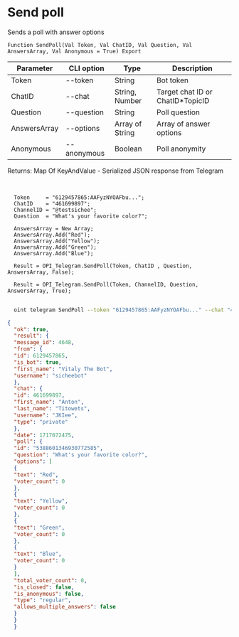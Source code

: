 ﻿---
sidebar_position: 10
---

# Send poll
 Sends a poll with answer options



`Function SendPoll(Val Token, Val ChatID, Val Question, Val AnswersArray, Val Anonymous = True) Export`

  | Parameter | CLI option | Type | Description |
  |-|-|-|-|
  | Token | --token | String | Bot token |
  | ChatID | --chat | String, Number | Target chat ID or ChatID*TopicID |
  | Question | --question | String | Poll question |
  | AnswersArray | --options | Array of String | Array of answer options |
  | Anonymous | --anonymous | Boolean | Poll anonymity |

  
  Returns:  Map Of KeyAndValue - Serialized JSON response from Telegram

<br/>




```bsl title="Code example"
  Token     = "6129457865:AAFyzNYOAFbu...";
  ChatID    = "461699897";
  ChannelID = "@testsichee";
  Question  = "What's your favorite color?";
  
  AnswersArray = New Array;
  AnswersArray.Add("Red");
  AnswersArray.Add("Yellow");
  AnswersArray.Add("Green");
  AnswersArray.Add("Blue");
  
  Result = OPI_Telegram.SendPoll(Token, ChatID , Question, AnswersArray, False);
  
  Result = OPI_Telegram.SendPoll(Token, ChannelID, Question, AnswersArray, True);
```



```sh title="CLI command example"
    
  oint telegram SendPoll --token "6129457865:AAFyzNYOAFbu..." --chat "461699897" --question "What's your favorite color?" --options %options% --anonymous %anonymous%

```

```json title="Result"
{
  "ok": true,
  "result": {
  "message_id": 4648,
  "from": {
  "id": 6129457865,
  "is_bot": true,
  "first_name": "Vitaly The Bot",
  "username": "sicheebot"
  },
  "chat": {
  "id": 461699897,
  "first_name": "Anton",
  "last_name": "Titowets",
  "username": "JKIee",
  "type": "private"
  },
  "date": 1717072475,
  "poll": {
  "id": "5388601346930772585",
  "question": "What's your favorite color?",
  "options": [
  {
  "text": "Red",
  "voter_count": 0
  },
  {
  "text": "Yellow",
  "voter_count": 0
  },
  {
  "text": "Green",
  "voter_count": 0
  },
  {
  "text": "Blue",
  "voter_count": 0
  }
  ],
  "total_voter_count": 0,
  "is_closed": false,
  "is_anonymous": false,
  "type": "regular",
  "allows_multiple_answers": false
  }
  }
  }
```
